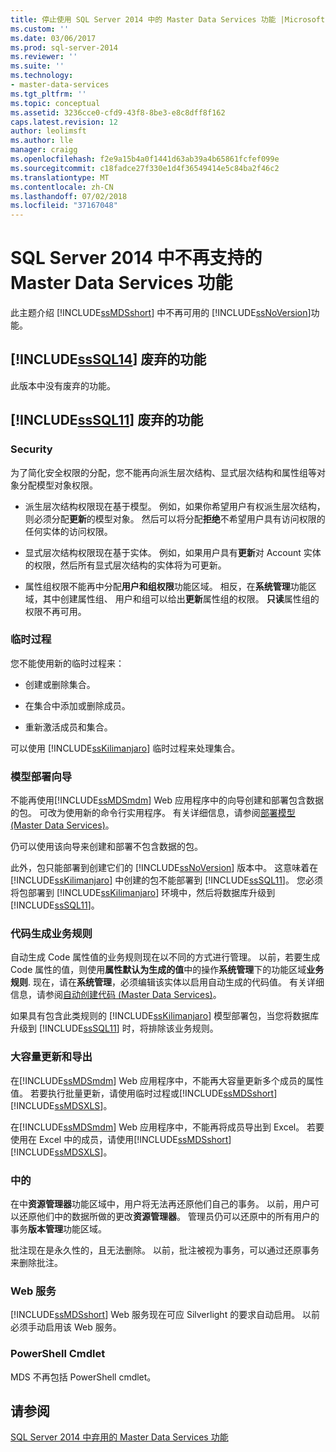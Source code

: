 ```yaml
---
title: 停止使用 SQL Server 2014 中的 Master Data Services 功能 |Microsoft Docs
ms.custom: ''
ms.date: 03/06/2017
ms.prod: sql-server-2014
ms.reviewer: ''
ms.suite: ''
ms.technology:
- master-data-services
ms.tgt_pltfrm: ''
ms.topic: conceptual
ms.assetid: 3236cce0-cfd9-43f8-8be3-e8c8dff8f162
caps.latest.revision: 12
author: leolimsft
ms.author: lle
manager: craigg
ms.openlocfilehash: f2e9a15b4a0f1441d63ab39a4b65861fcfef099e
ms.sourcegitcommit: c18fadce27f330e1d4f36549414e5c84ba2f46c2
ms.translationtype: MT
ms.contentlocale: zh-CN
ms.lasthandoff: 07/02/2018
ms.locfileid: "37167048"
---
```

# <a name="discontinued-master-data-services-features-in-sql-server-2014"></a>SQL Server 2014 中不再支持的 Master Data Services 功能
  此主题介绍 [!INCLUDE[ssMDSshort](../includes/ssmdsshort-md.md)] 中不再可用的 [!INCLUDE[ssNoVersion](../includes/ssnoversion-md.md)]功能。  
  
## <a name="includesssql14includessssql14-mdmd-discontinued-features"></a>[!INCLUDE[ssSQL14](../includes/sssql14-md.md)] 废弃的功能  
 此版本中没有废弃的功能。  
  
## <a name="includesssql11includessssql11-mdmd-discontinued-features"></a>[!INCLUDE[ssSQL11](../includes/sssql11-md.md)] 废弃的功能  
  
### <a name="security"></a>Security  
 为了简化安全权限的分配，您不能再向派生层次结构、显式层次结构和属性组等对象分配模型对象权限。  
  
-   派生层次结构权限现在基于模型。 例如，如果你希望用户有权派生层次结构，则必须分配**更新**的模型对象。 然后可以将分配**拒绝**不希望用户具有访问权限的任何实体的访问权限。  
  
-   显式层次结构权限现在基于实体。 例如，如果用户具有**更新**对 Account 实体的权限，然后所有显式层次结构的实体将为可更新。  
  
-   属性组权限不能再中分配**用户和组权限**功能区域。 相反，在**系统管理**功能区域，其中创建属性组、 用户和组可以给出**更新**属性组的权限。 **只读**属性组的权限不再可用。  
  
### <a name="staging-process"></a>临时过程  
 您不能使用新的临时过程来：  
  
-   创建或删除集合。  
  
-   在集合中添加或删除成员。  
  
-   重新激活成员和集合。  
  
 可以使用 [!INCLUDE[ssKilimanjaro](../includes/sskilimanjaro-md.md)] 临时过程来处理集合。  
  
### <a name="model-deployment-wizard"></a>模型部署向导  
 不能再使用[!INCLUDE[ssMDSmdm](../includes/ssmdsmdm-md.md)] Web 应用程序中的向导创建和部署包含数据的包。 可改为使用新的命令行实用程序。 有关详细信息，请参阅[部署模型 (Master Data Services)](deploying-models-master-data-services.md)。  
  
 仍可以使用该向导来创建和部署不包含数据的包。  
  
 此外，包只能部署到创建它们的 [!INCLUDE[ssNoVersion](../includes/ssnoversion-md.md)] 版本中。 这意味着在 [!INCLUDE[ssKilimanjaro](../includes/sskilimanjaro-md.md)] 中创建的包不能部署到 [!INCLUDE[ssSQL11](../includes/sssql11-md.md)]。 您必须将包部署到 [!INCLUDE[ssKilimanjaro](../includes/sskilimanjaro-md.md)] 环境中，然后将数据库升级到 [!INCLUDE[ssSQL11](../includes/sssql11-md.md)]。  
  
### <a name="code-generation-business-rules"></a>代码生成业务规则  
 自动生成 Code 属性值的业务规则现在以不同的方式进行管理。 以前，若要生成 Code 属性的值，则使用**属性默认为生成的值**中的操作**系统管理**下的功能区域**业务规则**. 现在，请在**系统管理**，必须编辑该实体以启用自动生成的代码值。 有关详细信息，请参阅[自动创建代码 (Master Data Services)](automatic-code-creation-master-data-services.md)。  
  
 如果具有包含此类规则的 [!INCLUDE[ssKilimanjaro](../includes/sskilimanjaro-md.md)] 模型部署包，当您将数据库升级到 [!INCLUDE[ssSQL11](../includes/sssql11-md.md)] 时，将排除该业务规则。  
  
### <a name="bulk-updates-and-exporting"></a>大容量更新和导出  
 在[!INCLUDE[ssMDSmdm](../includes/ssmdsmdm-md.md)] Web 应用程序中，不能再大容量更新多个成员的属性值。 若要执行批量更新，请使用临时过程或[!INCLUDE[ssMDSshort](../includes/ssmdsshort-md.md)] [!INCLUDE[ssMDSXLS](../includes/ssmdsxls-md.md)]。  
  
 在[!INCLUDE[ssMDSmdm](../includes/ssmdsmdm-md.md)] Web 应用程序中，不能再将成员导出到 Excel。 若要使用在 Excel 中的成员，请使用[!INCLUDE[ssMDSshort](../includes/ssmdsshort-md.md)] [!INCLUDE[ssMDSXLS](../includes/ssmdsxls-md.md)]。  
  
### <a name="transactions"></a>中的  
 在中**资源管理器**功能区域中，用户将无法再还原他们自己的事务。 以前，用户可以还原他们中的数据所做的更改**资源管理器**。 管理员仍可以还原中的所有用户的事务**版本管理**功能区域。  
  
 批注现在是永久性的，且无法删除。 以前，批注被视为事务，可以通过还原事务来删除批注。  
  
### <a name="web-service"></a>Web 服务  
 [!INCLUDE[ssMDSshort](../includes/ssmdsshort-md.md)] Web 服务现在可应 Silverlight 的要求自动启用。 以前必须手动启用该 Web 服务。  
  
### <a name="powershell-cmdlets"></a>PowerShell Cmdlet  
 MDS 不再包括 PowerShell cmdlet。  
  
## <a name="see-also"></a>请参阅  
 [SQL Server 2014 中弃用的 Master Data Services 功能](deprecated-master-data-services-features.md)  
  
  
